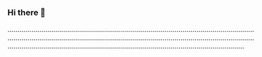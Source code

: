 ### Hi there 👋

...............................................................................................................................................................................................................................................................................................................................................................................
